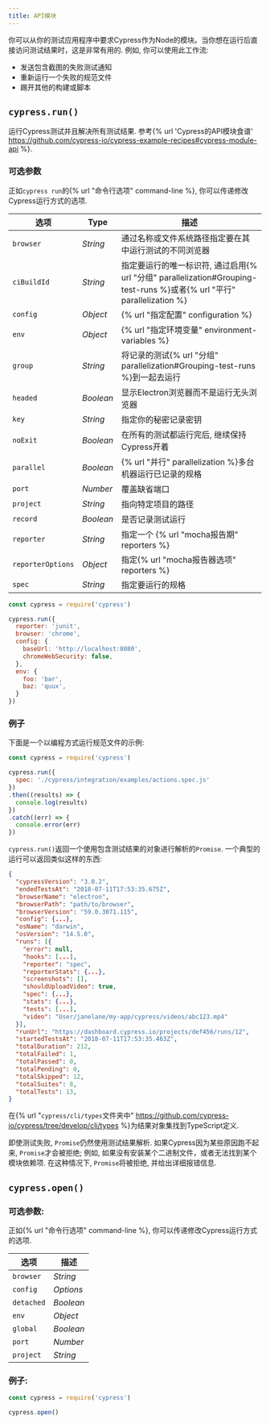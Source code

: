 ```yaml
---
title: API模块
---
```


你可以从你的测试应用程序中要求Cypress作为Node的模块。当你想在运行后直接访问测试结果时，这是非常有用的. 例如, 你可以使用此工作流:

- 发送包含截图的失败测试通知
- 重新运行一个失败的规范文件
- 踢开其他的构建或脚本

## `cypress.run()`

运行Cypress测试并且解决所有测试结果. 参考{% url 'Cypress的API模块食谱' https://github.com/cypress-io/cypress-example-recipes#cypress-module-api %}.

### 可选参数

正如`cypress run`的{% url "命令行选项" command-line %}, 你可以传递修改Cypress运行方式的选项.

选项 | Type |描述
------ | ---- | ---------
`browser` | *String*  | 通过名称或文件系统路径指定要在其中运行测试的不同浏览器
`ciBuildId` | *String* | 指定要运行的唯一标识符, 通过启用{% url "分组" parallelization#Grouping-test-runs %}或者{% url "平行" parallelization %}
`config` | *Object* | {% url "指定配置" configuration %}
`env` | *Object* | {% url "指定环境变量" environment-variables %}
`group` | *String* | 将记录的测试{% url "分组" parallelization#Grouping-test-runs %}到一起去运行
`headed` | *Boolean* | 显示Electron浏览器而不是运行无头浏览器
`key` | *String* | 指定你的秘密记录密钥
`noExit` | *Boolean* | 在所有的测试都运行完后, 继续保持Cypress开着
`parallel` | *Boolean* | {% url "并行" parallelization %}多台机器运行已记录的规格
`port` | *Number* | 覆盖缺省端口
`project` | *String* | 指向特定项目的路径
`record` | *Boolean* | 是否记录测试运行
`reporter` | *String* | 指定一个 {% url "mocha报告期" reporters %}
`reporterOptions` | *Object* | 指定{% url "mocha报告器选项" reporters %}
`spec` | *String* | 指定要运行的规格

```javascript
const cypress = require('cypress')

cypress.run({
  reporter: 'junit',
  browser: 'chrome',
  config: {
    baseUrl: 'http://localhost:8080',
    chromeWebSecurity: false,
  },
  env: {
    foo: 'bar',
    baz: 'quux',
  }
})
```

### 例子

下面是一个以编程方式运行规范文件的示例:

```js
const cypress = require('cypress')

cypress.run({
  spec: './cypress/integration/examples/actions.spec.js'
})
.then((results) => {
  console.log(results)
})
.catch((err) => {
  console.error(err)
})
```

`cypress.run()`返回一个使用包含测试结果的对象进行解析的`Promise`. 一个典型的运行可以返回类似这样的东西:

```json
{
  "cypressVersion": "3.0.2",
  "endedTestsAt": "2018-07-11T17:53:35.675Z",
  "browserName": "electron",
  "browserPath": "path/to/browser",
  "browserVersion": "59.0.3071.115",
  "config": {...},
  "osName": "darwin",
  "osVersion": "14.5.0",
  "runs": [{
    "error": null,
    "hooks": [...],
    "reporter": "spec",
    "reporterStats": {...},
    "screenshots": [],
    "shouldUploadVideo": true,
    "spec": {...},
    "stats": {...},
    "tests": [...],
    "video": "User/janelane/my-app/cypress/videos/abc123.mp4"
  }],
  "runUrl": "https://dashboard.cypress.io/projects/def456/runs/12",
  "startedTestsAt": "2018-07-11T17:53:35.463Z",
  "totalDuration": 212,
  "totalFailed": 1,
  "totalPassed": 0,
  "totalPending": 0,
  "totalSkipped": 12,
  "totalSuites": 8,
  "totalTests": 13,
}
```

在{% url "`cypress/cli/types`文件夹中" https://github.com/cypress-io/cypress/tree/develop/cli/types %}为结果对象集找到TypeScript定义.

即使测试失败, `Promise`仍然使用测试结果解析. 如果Cypress因为某些原因跑不起来, `Promise`才会被拒绝; 例如, 如果没有安装某个二进制文件，或者无法找到某个模块依赖项. 在这种情况下, `Promise`将被拒绝, 并给出详细报错信息.

## `cypress.open()`

### 可选参数:

正如{% url "命令行选项" command-line %}, 你可以传递修改Cypress运行方式的选项.

选项 | 描述
------ | ---------
`browser` | *String* | 给自定义浏览器指定文件系统路径
`config` | *Options* | {% url "指定配置" configuration %}
`detached` | *Boolean* | 在分离模式中打开Cypress
`env` | *Object* | {% url "指定环境变量" environment-variables %}
`global` | *Boolean* | 全局模式下运行
`port` | *Number* | 覆盖默认端口
`project` | *String* | 指向特定项目的路径

### 例子:

```javascript
const cypress = require('cypress')

cypress.open()
```
